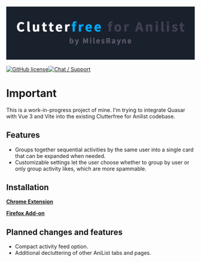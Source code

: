 ![Clutterfree for Anilist](./github/img/banner.jpg "Clutterfree for Anilist")

[![GitHub license](https://img.shields.io/badge/License-MIT-blue.svg?style=flat-square)](https://raw.githubusercontent.com/MilesRayne/clutterfree-for-anilist/main/LICENSE)[![Chat / Support](https://img.shields.io/badge/Support-Discord-7289DA.svg?style=flat-square)](https://discord.gg/M2kryqC3C3)

# Important

This is a work-in-progress project of mine.
I'm trying to integrate Quasar with Vue 3 and Vite into the existing Clutterfree for Anilist codebase.

## Features

- Groups together sequential activities by the same user into a single card that can be expanded when needed.
- Customizable settings let the user choose whether to group by user or only group activity likes, which are more spammable.

## Installation

[**Chrome Extension**](https://chrome.google.com/webstore/detail/clutterfree-for-anilist/hfgmcmijjnccacoefjdndepfkbaejllb)

[**Firefox Add-on**](https://addons.mozilla.org/en-US/firefox/addon/clutterfree-for-anilist/)

## Planned changes and features

- Compact activity feed option.
- Additional decluttering of other AniList tabs and pages.
